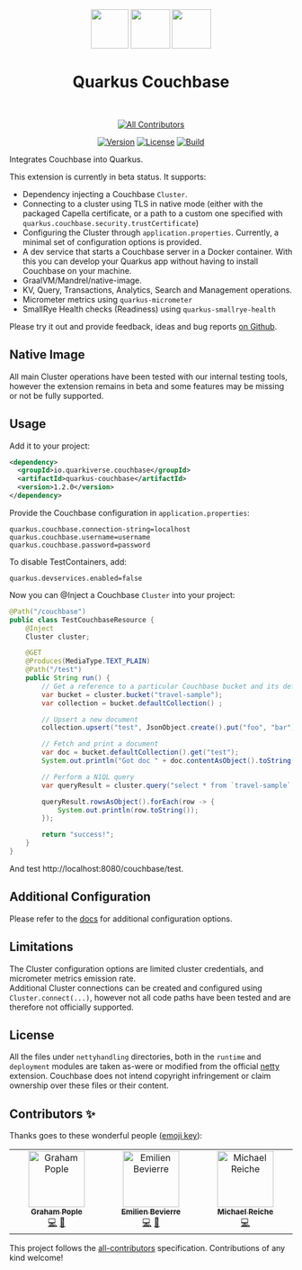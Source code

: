 
<div align="center">
<img src="https://raw.githubusercontent.com/quarkiverse/quarkus-couchbase/master/docs/modules/ROOT/assets/images/quarkus.svg" width="67" height="70" >
<img src="https://raw.githubusercontent.com/quarkiverse/quarkus-couchbase/master/docs/modules/ROOT/assets/images/plus-sign.svg" height="70" >
<img src="https://raw.githubusercontent.com/quarkiverse/quarkus-couchbase/master/docs/modules/ROOT/assets/images/couchbase-filled.svg" height="70" >

# Quarkus Couchbase
</div>
<br>

<div align="center">

<!-- ALL-CONTRIBUTORS-BADGE:START - Do not remove or modify this section -->
[![All Contributors](https://img.shields.io/badge/all_contributors-3-orange.svg?style=flat-square)](#contributors-)
<!-- ALL-CONTRIBUTORS-BADGE:END -->
[![Version](https://img.shields.io/maven-central/v/io.quarkiverse.couchbase/quarkus-couchbase?logo=apache-maven&style=flat-square)](https://search.maven.org/artifact/io.quarkiverse.couchbase/quarkus-couchbase)
[![License](https://img.shields.io/badge/License-Apache%202.0-blue.svg?style=flat-square)](https://opensource.org/licenses/Apache-2.0)
[![Build](https://github.com/quarkiverse/quarkus-couchbase/actions/workflows/build.yml/badge.svg)](https://github.com/quarkiverse/quarkus-couchbase/actions/workflows/build.yml)

</div>
Integrates Couchbase into Quarkus.

This extension is currently in beta status.  It supports:

- Dependency injecting a Couchbase `Cluster`.
- Connecting to a cluster using TLS in native mode (either with the packaged Capella certificate, or a path to a custom one specified with `quarkus.couchbase.security.trustCertificate`)
- Configuring the Cluster through `application.properties`.  Currently, a minimal set of configuration options is provided.
- A dev service that starts a Couchbase server in a Docker container. With this you can develop your Quarkus app without having to install Couchbase on your machine.
- GraalVM/Mandrel/native-image.
- KV, Query, Transactions, Analytics, Search and Management operations.
- Micrometer metrics using `quarkus-micrometer`
- SmallRye Health checks (Readiness) using `quarkus-smallrye-health`

Please try it out and provide feedback, ideas and bug reports [on Github](https://github.com/quarkiverse/quarkus-couchbase/issues).

## Native Image
All main Cluster operations have been tested with our internal testing tools, however the extension remains in beta and some features may be missing or not be fully supported.

## Usage
Add it to your project:
```xml
<dependency>
  <groupId>io.quarkiverse.couchbase</groupId>
  <artifactId>quarkus-couchbase</artifactId>
  <version>1.2.0</version>
</dependency>
```

Provide the Couchbase configuration in `application.properties`:
```properties
quarkus.couchbase.connection-string=localhost
quarkus.couchbase.username=username
quarkus.couchbase.password=password
```
To disable TestContainers, add:
```properties
quarkus.devservices.enabled=false
```

Now you can @Inject a Couchbase `Cluster` into your project:

```java
@Path("/couchbase")
public class TestCouchbaseResource {
    @Inject
    Cluster cluster;

    @GET
    @Produces(MediaType.TEXT_PLAIN)
    @Path("/test")
    public String run() {
        // Get a reference to a particular Couchbase bucket and its default collection
        var bucket = cluster.bucket("travel-sample");
        var collection = bucket.defaultCollection() ;

        // Upsert a new document
        collection.upsert("test", JsonObject.create().put("foo", "bar"));

        // Fetch and print a document
        var doc = bucket.defaultCollection().get("test");
        System.out.println("Got doc " + doc.contentAsObject().toString());

        // Perform a N1QL query
        var queryResult = cluster.query("select * from `travel-sample` where url like 'http://marriot%' and country = 'United States';");

        queryResult.rowsAsObject().forEach(row -> {
            System.out.println(row.toString());
        });

        return "success!";
    }
}
```

And test http://localhost:8080/couchbase/test.

## Additional Configuration
Please refer to the [docs](https://github.com/quarkiverse/quarkus-couchbase/blob/main/docs/modules/ROOT/pages/configuration.adoc) for additional configuration options.

## Limitations
The Cluster configuration options are limited cluster credentials, and micrometer metrics emission rate.  
Additional Cluster connections can be created and configured using `Cluster.connect(...)`, however not all code paths have been tested and are therefore not officially supported.

## License
All the files under `nettyhandling` directories, both in the `runtime` and `deployment` modules are
taken as-were or modified from the official [netty](https://github.com/quarkusio/quarkus/tree/main/extensions/netty) extension.
Couchbase does not intend copyright infringement or claim ownership over these files or their content.

## Contributors ✨

Thanks goes to these wonderful people ([emoji key](https://allcontributors.org/docs/en/emoji-key)):

<!-- ALL-CONTRIBUTORS-LIST:START - Do not remove or modify this section -->
<!-- prettier-ignore-start -->
<!-- markdownlint-disable -->
<table>
  <tbody>
    <tr>
      <td align="center" valign="top" width="14.28%"><a href="https://programmatix.github.io/Words/projects"><img src="https://avatars.githubusercontent.com/u/795437?v=4?s=100" width="100px;" alt="Graham Pople"/><br /><sub><b>Graham Pople</b></sub></a><br /><a href="https://github.com/quarkiverse/quarkus-couchbase/commits?author=programmatix" title="Code">💻</a> <a href="#maintenance-programmatix" title="Maintenance">🚧</a></td>
      <td align="center" valign="top" width="14.28%"><a href="https://github.com/emilienbev"><img src="https://avatars.githubusercontent.com/u/44171454?v=4?s=100" width="100px;" alt="Emilien Bevierre"/><br /><sub><b>Emilien Bevierre</b></sub></a><br /><a href="https://github.com/quarkiverse/quarkus-couchbase/commits?author=emilienbev" title="Code">💻</a> <a href="#maintenance-emilienbev" title="Maintenance">🚧</a></td>
      <td align="center" valign="top" width="14.28%"><a href="https://github.com/mikereiche"><img src="https://avatars.githubusercontent.com/u/48999328?v=4?s=100" width="100px;" alt="Michael Reiche"/><br /><sub><b>Michael Reiche</b></sub></a><br /><a href="https://github.com/quarkiverse/quarkus-couchbase/commits?author=mikereiche" title="Code">💻</a></td>
    </tr>
  </tbody>
</table>

<!-- markdownlint-restore -->
<!-- prettier-ignore-end -->

<!-- ALL-CONTRIBUTORS-LIST:END -->

This project follows the [all-contributors](https://github.com/all-contributors/all-contributors) specification. Contributions of any kind welcome!
